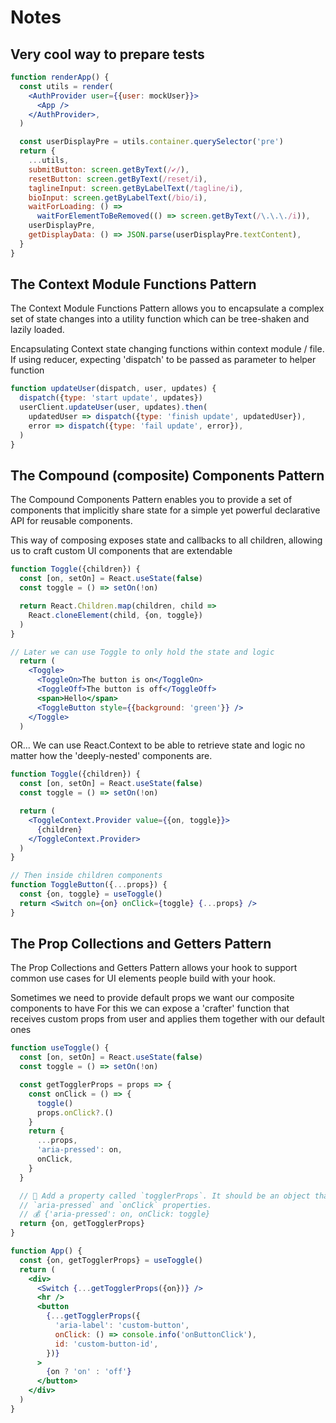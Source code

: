 # Notes

## Very cool way to prepare tests

```jsx
function renderApp() {
  const utils = render(
    <AuthProvider user={{user: mockUser}}>
      <App />
    </AuthProvider>,
  )

  const userDisplayPre = utils.container.querySelector('pre')
  return {
    ...utils,
    submitButton: screen.getByText(/✔/),
    resetButton: screen.getByText(/reset/i),
    taglineInput: screen.getByLabelText(/tagline/i),
    bioInput: screen.getByLabelText(/bio/i),
    waitForLoading: () =>
      waitForElementToBeRemoved(() => screen.getByText(/\.\.\./i)),
    userDisplayPre,
    getDisplayData: () => JSON.parse(userDisplayPre.textContent),
  }
}
```

## The Context Module Functions Pattern

The Context Module Functions Pattern allows you to encapsulate a complex set of state changes into a
utility function which can be tree-shaken and lazily loaded.

Encapsulating Context state changing functions within context module / file.
If using reducer, expecting 'dispatch' to be passed as parameter to helper function

```jsx
function updateUser(dispatch, user, updates) {
  dispatch({type: 'start update', updates})
  userClient.updateUser(user, updates).then(
    updatedUser => dispatch({type: 'finish update', updatedUser}),
    error => dispatch({type: 'fail update', error}),
  )
}
```

## The Compound (composite) Components Pattern

The Compound Components Pattern enables you to provide a set of
components that implicitly share state for a simple yet powerful declarative API
for reusable components.

This way of composing exposes state and callbacks to all children,
allowing us to craft custom UI components that are extendable

```jsx
function Toggle({children}) {
  const [on, setOn] = React.useState(false)
  const toggle = () => setOn(!on)

  return React.Children.map(children, child =>
    React.cloneElement(child, {on, toggle})
  )
}

// Later we can use Toggle to only hold the state and logic
  return (
    <Toggle>
      <ToggleOn>The button is on</ToggleOn>
      <ToggleOff>The button is off</ToggleOff>
      <span>Hello</span>
      <ToggleButton style={{background: 'green'}} />
    </Toggle>
  )
```

OR...
We can use React.Context to be able to retrieve state and logic
no matter how the 'deeply-nested' components are.

```jsx
function Toggle({children}) {
  const [on, setOn] = React.useState(false)
  const toggle = () => setOn(!on)

  return (
    <ToggleContext.Provider value={{on, toggle}}>
      {children}
    </ToggleContext.Provider>
  )
}

// Then inside children components
function ToggleButton({...props}) {
  const {on, toggle} = useToggle()
  return <Switch on={on} onClick={toggle} {...props} />
}
```

## The Prop Collections and Getters Pattern

The Prop Collections and Getters Pattern allows your hook to
support common use cases for UI elements people build with your hook.

Sometimes we need to provide default props we want our composite components to have
For this we can expose a 'crafter' function that receives custom props from user
and applies them together with our default ones

```jsx
function useToggle() {
  const [on, setOn] = React.useState(false)
  const toggle = () => setOn(!on)

  const getTogglerProps = props => {
    const onClick = () => {
      toggle()
      props.onClick?.()
    }
    return {
      ...props,
      'aria-pressed': on,
      onClick,
    }
  }

  // 🐨 Add a property called `togglerProps`. It should be an object that has
  // `aria-pressed` and `onClick` properties.
  // 💰 {'aria-pressed': on, onClick: toggle}
  return {on, getTogglerProps}
}

function App() {
  const {on, getTogglerProps} = useToggle()
  return (
    <div>
      <Switch {...getTogglerProps({on})} />
      <hr />
      <button
        {...getTogglerProps({
          'aria-label': 'custom-button',
          onClick: () => console.info('onButtonClick'),
          id: 'custom-button-id',
        })}
      >
        {on ? 'on' : 'off'}
      </button>
    </div>
  )
}
```
